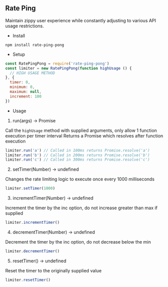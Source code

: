 Rate Ping
---------

Maintain zippy user experience while constantly adjusting to various API usage restrictions.

- Install

`npm install rate-ping-pong`

- Setup

```js
const RatePingPong = require('rate-ping-pong')
const limiter = new RatePingPong(function highUsage () {
  // HIGH USAGE METHOD
}, {
  timer: 0,
  minimum: 0,
  maximum: null,
  increment: 100
})
```

- Usage

1. run(args) -> Promise


  Call the `highUsage` method with supplied arguments, only allow 1 function execution per timer interval
  Returns a Promise which resolves after function execution


```js
limiter.run('a') // Called in 100ms returns Promise.resolve('a')
limiter.run('b') // Called in 200ms returns Promise.resolve('b')
limiter.run('c') // Called in 300ms returns Promise.resolve('c')
```

2. setTimer(Number) -> undefined


  Changes the rate limiting logic to execute once every 1000 milliseconds


```js
limiter.setTimer(1000)
```

3. incrementTimer(Number) -> undefined


  Increment the timer by the inc option, do not increase greater than max if supplied


```js
limiter.incrementTimer()
```

4. decrementTimer(Number) -> undefined


  Decrement the timer by the inc option, do not decrease below the min


```js
limiter.decrementTimer()
```

5. resetTimer() -> undefined


  Reset the timer to the originally supplied value


```js
limiter.resetTimer()
```



